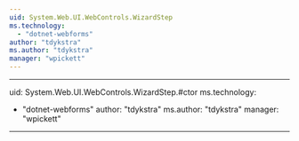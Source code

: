 ```yaml
---
uid: System.Web.UI.WebControls.WizardStep
ms.technology: 
  - "dotnet-webforms"
author: "tdykstra"
ms.author: "tdykstra"
manager: "wpickett"
---
```


---
uid: System.Web.UI.WebControls.WizardStep.#ctor
ms.technology: 
  - "dotnet-webforms"
author: "tdykstra"
ms.author: "tdykstra"
manager: "wpickett"
---
